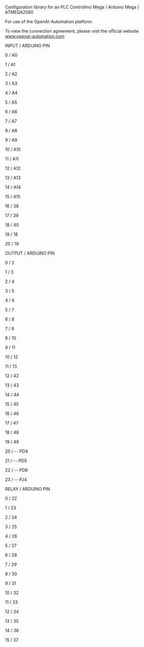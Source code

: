 Configuration library for an PLC Controllino Mega / Arduino Mega / ATMEGA2560  


For use of the OpenAI-Automation platform.


To view the connection agreement, please visit the official website www.openai-automation.com


INPUT / ARDUINO PIN


   0  /  A0


   1  /  A1


   2  /  A2


   3  /  A3


   4  /  A4


   5  /  A5


   6  /  A6


   7  /  A7


   8  /  A8


   9  /  A9


   10  /  A10


   11  /  A11


   12  /  A12


   13  /  A13


   14  /  A14


   15  /  A15


   16  /  38


   17  /  39


   18  /  40


   19  /  18


   20  /  19




OUTPUT / ARDUINO PIN


   0  /  2


   1  /  3


   2  /  4


   3  /  5


   4  /  6


   5  /  7


   6  /  8


   7  /  9


   8  /  10


   9  /  11


   10  /  12


   11  /  13


   12  /  42


   13  /  43


   14  /  44


   15  /  45


   16  /  46


   17  /  47


   18  /  48


   19  /  49


   20  /  --  PD4


   21  /  --  PD5


   22  /  --  PD6


   23  /  --  PJ4



   RELAY / ARDUINO PIN


   0  /  22


   1  /  23


   2  /  24


   3  /  25


   4  /  26


   5  /  27


   6  /  28


   7  /  29


   8  /  30


   9  /  31


   10  /  32


   11  /  33


   12  /  34


   13  /  35


   14  /  36


   15  /  37
